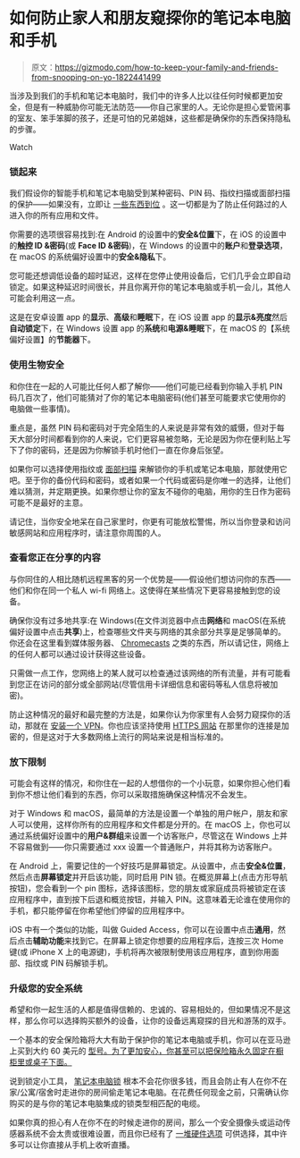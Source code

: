 # 如何防止家人和朋友窥探你的笔记本电脑和手机

> 原文：<https://gizmodo.com/how-to-keep-your-family-and-friends-from-snooping-on-yo-1822441499>

当涉及到我们的手机和笔记本电脑时，我们中的许多人比以往任何时候都更加安全，但是有一种威胁你可能无法防范——你自己家里的人。无论你是担心爱管闲事的室友、笨手笨脚的孩子，还是可怕的兄弟姐妹，这些都是确保你的东西保持隐私的步骤。

Watch

### **锁起来**

我们假设你的智能手机和笔记本电脑受到某种密码、PIN 码、指纹扫描或面部扫描的保护——如果没有，立即让 [一些东西到位](https://fieldguide.gizmodo.com/whats-the-most-secure-way-to-lock-your-smartphone-1796948710) 。这一切都是为了防止任何路过的人进入你的所有应用和文件。

你需要的选项很容易找到:在 Android 的设置中的**安全&位置**下，在 iOS 的设置中的**触控 ID &密码**(或 **Face ID &密码**)，在 Windows 的设置中的**账户**和**登录选项**，在 macOS 的系统偏好设置中的**安全&隐私**下。

您可能还想调低设备的超时延迟，这样在您停止使用设备后，它们几乎会立即自动锁定。如果这种延迟时间很长，并且你离开你的笔记本电脑或手机一会儿，其他人可能会利用这一点。

这是在安卓设置 app 的**显示**、**高级**和**睡眠**下，在 iOS 设置 app 的**显示&亮度**然后**自动锁定**下，在 Windows 设置 app 的**系统**和**电源&睡眠**下，在 macOS 的【系统偏好设置】的**节能器**下。

### **使用生物安全**

和你住在一起的人可能比任何人都了解你——他们可能已经看到你输入手机 PIN 码几百次了，他们可能猜对了你的笔记本电脑密码(他们甚至可能要求它使用你的电脑做一些事情)。

重点是，虽然 PIN 码和密码对于完全陌生的人来说是非常有效的威慑，但对于每天大部分时间都看到你的人来说，它们更容易被忽略，无论是因为你在便利贴上写下了你的密码，还是因为你解锁手机时他们一直在你身后张望。

如果你可以选择使用指纹或 [面部扫描](https://gizmodo.com/face-id-is-unstoppable-1822415803) 来解锁你的手机或笔记本电脑，那就使用它吧。至于你的备份代码和密码，或者如果一个代码或密码是你唯一的选择，让他们难以猜测，并定期更换。如果你想让你的室友不碰你的电脑，用你的生日作为密码可能不是最好的主意。

请记住，当你安全地呆在自己家里时，你更有可能放松警惕，所以当你登录和访问敏感网站和应用程序时，请注意你周围的人。

### **查看您正在分享的内容**

与你同住的人相比随机远程黑客的另一个优势是——假设他们想访问你的东西——他们和你在同一个私人 wi-fi 网络上。这使得在某些情况下更容易接触到您的设备。

确保你没有过多地共享:在 Windows(在文件浏览器中点击**网络**和 macOS(在系统偏好设置中点击**共享**)上，检查哪些文件夹与网络的其余部分共享是足够简单的。你还会在这里看到媒体服务器、 [Chromecasts](https://fieldguide.gizmodo.com/10-tricks-to-make-yourself-a-chromecast-master-1606622927) 之类的东西，所以请记住，网络上的任何人都可以通过设计获得这些设备。

只需做一点工作，您网络上的某人就可以检查通过该网络的所有流量，并有可能看到您正在访问的部分或全部网站(尽管信用卡详细信息和密码等私人信息将被加密)。

防止这种情况的最好和最完整的方法是，如果你认为你家里有人会努力窥探你的活动，那就在 [安装一个 VPN](https://gizmodo.com/opera-now-has-a-totally-free-and-unlimited-built-in-vpn-1772216276)。你也应该坚持使用 [HTTPS 网站](https://fieldguide.gizmodo.com/how-https-website-security-is-make-the-internet-safer-f-1794166995) 在那里你的连接是加密的，但是这对于大多数网络上流行的网站来说是相当标准的。

### **放下限制**

可能会有这样的情况，和你住在一起的人想借你的一个小玩意，如果你担心他们看到你不想让他们看到的东西，你可以采取措施确保这种情况不会发生。

对于 Windows 和 macOS，最简单的方法是设置一个单独的用户帐户，朋友和家人可以使用，这样你所有的应用程序和文件都是分开的。在 macOS 上，你也可以通过系统偏好设置中的**用户&群组**来设置一个访客账户，尽管这在 Windows 上并不容易做到——你只需要通过 xxx 设置一个普通账户，并将其称为访客账户。

在 Android 上，需要记住的一个好技巧是屏幕锁定。从设置中，点击**安全&位置**，然后点击**屏幕锁定**并开启该功能，同时启用 PIN 锁。在概览屏幕上(点击方形导航按钮)，您会看到一个 pin 图标，选择该图标，您的朋友或家庭成员将被锁定在该应用程序中，直到按下后退和概览按钮，并输入 PIN。这意味着无论谁在使用你的手机，都只能停留在你希望他们停留的应用程序中。

iOS 中有一个类似的功能，叫做 Guided Access，你可以在设置中点击**通用**，然后点击**辅助功能**来找到它。在屏幕上锁定你想要的应用程序后，连按三次 Home 键(或 iPhone X 上的电源键)，手机将再次被限制使用该应用程序，直到你用面部、指纹或 PIN 码解锁手机。

### **升级您的安全系统**

希望和你一起生活的人都是值得信赖的、忠诚的、容易相处的，但如果情况不是这样，那么你可以选择购买额外的设备，让你的设备远离窥探的目光和游荡的双手。

一个基本的安全保险箱将大大有助于保护你的笔记本电脑或手机，你可以在亚马逊 上买到大约 60 美元的 [型号。为了更加安心，你甚至可以把保险箱永久固定在橱柜里或桌子下面。](https://www.amazon.com/AmazonBasics-Security-Safe-0-7-Cubic-Feet/dp/B01BGY010C/?asc_campaign=InlineText&asc_refurl=https://gizmodo.com/how-to-keep-your-family-and-friends-from-snooping-on-yo-1822441499&asc_source=&tag=kinjagizmodolink-20)

说到锁定小工具， [笔记本电脑锁](https://www.amazon.com/Kensington-Portable-Combination-Laptops-Devices/dp/B005J7Y7UI/?asc_campaign=InlineText&asc_refurl=https://gizmodo.com/how-to-keep-your-family-and-friends-from-snooping-on-yo-1822441499&asc_source=&tag=kinjagizmodolink-20) 根本不会花你很多钱，而且会防止有人在你不在家/公寓/宿舍时走进你的房间偷走笔记本电脑。在花费任何现金之前，只需确认你购买的是与你的笔记本电脑集成的锁类型相匹配的电缆。

如果你真的担心有人在你不在的时候走进你的房间，那么一个安全摄像头或运动传感器系统不会太贵或很难设置，而且你已经有了 [一堆硬件选项](https://www.arlo.com/en-us/) 可供选择，其中许多可以让你直接从手机上收听直播。